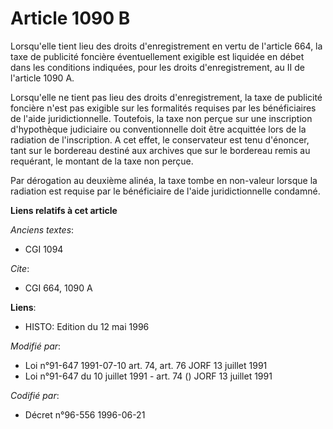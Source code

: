 # Article 1090 B

Lorsqu'elle tient lieu des droits d'enregistrement en vertu de l'article 664, la taxe de publicité foncière éventuellement
exigible est liquidée en débet dans les conditions indiquées, pour les droits d'enregistrement, au II de l'article 1090 A.

Lorsqu'elle ne tient pas lieu des droits d'enregistrement, la taxe de publicité foncière n'est pas exigible sur les
formalités requises par les bénéficiaires de l'aide juridictionnelle. Toutefois, la taxe non perçue sur une inscription
d'hypothèque judiciaire ou conventionnelle doit être acquittée lors de la radiation de l'inscription. A cet effet, le
conservateur est tenu d'énoncer, tant sur le bordereau destiné aux archives que sur le bordereau remis au requérant, le
montant de la taxe non perçue.

Par dérogation au deuxième alinéa, la taxe tombe en non-valeur lorsque la radiation est requise par le bénéficiaire de l'aide
juridictionnelle condamné.

**Liens relatifs à cet article**

_Anciens textes_:

  - CGI 1094

_Cite_:

  - CGI 664, 1090 A

**Liens**:

  - HISTO: Edition du 12 mai 1996

_Modifié par_:

  - Loi n°91-647 1991-07-10 art. 74, art. 76 JORF 13 juillet 1991
  - Loi n°91-647 du 10 juillet 1991 - art. 74 () JORF 13 juillet 1991

_Codifié par_:

  - Décret n°96-556 1996-06-21
